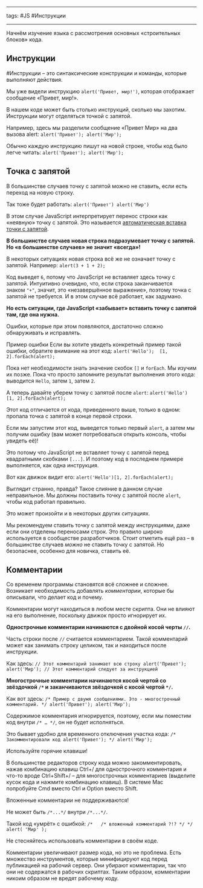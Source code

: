 ____

tags: #JS #Инструкции 

_____

Начнём изучение языка с рассмотрения основных «строительных блоков» кода.

## Инструкции

#Инструкции – это синтаксические конструкции и команды, которые выполняют действия.

Мы уже видели инструкцию `alert('Привет, мир!')`, которая отображает сообщение «Привет, мир!».

В нашем коде может быть столько инструкций, сколько мы захотим. Инструкции могут отделяться точкой с запятой.

Например, здесь мы разделили сообщение «Привет Мир» на два вызова alert:
`alert('Привет'); alert('Мир');`

Обычно каждую инструкцию пишут на новой строке, чтобы код было легче читать:
`alert('Привет'); alert('Мир');`

## Точка с запятой

В большинстве случаев точку с запятой можно не ставить, если есть переход на новую строку.

Так тоже будет работать:
`alert('Привет') alert('Мир')`

В этом случае JavaScript интерпретирует перенос строки как «неявную» точку с запятой. Это называется [автоматическая вставка точки с запятой](https://tc39.github.io/ecma262/#sec-automatic-semicolon-insertion).

**В большинстве случаев новая строка подразумевает точку с запятой. Но «в большинстве случаев» не значит «всегда»!**

В некоторых ситуациях новая строка всё же не означает точку с запятой. Например:
`alert(3 + 1 + 2);`

Код выведет `6`, потому что JavaScript не вставляет здесь точку с запятой. Интуитивно очевидно, что, если строка заканчивается знаком `"+"`, значит, это «незавершённое выражение», поэтому точка с запятой не требуется. И в этом случае всё работает, как задумано.

**Но есть ситуации, где JavaScript «забывает» вставить точку с запятой там, где она нужна.**

Ошибки, которые при этом появляются, достаточно сложно обнаруживать и исправлять.

Пример ошибки
Если вы хотите увидеть конкретный пример такой ошибки, обратите внимание на этот код:
`alert('Hello');  [1, 2].forEach(alert);`

Пока нет необходимости знать значение скобок `[]` и `forEach`. Мы изучим их позже. Пока что просто запомните результат выполнения этого кода: выводится `Hello`, затем `1`, затем `2`.

А теперь давайте уберем точку с запятой после `alert`:
`alert('Hello')  [1, 2].forEach(alert);`

Этот код отличается от кода, приведенного выше, только в одном: пропала точка с запятой в конце первой строки.

Если мы запустим этот код, выведется только первый `alert`, а затем мы получим ошибку (вам может потребоваться открыть консоль, чтобы увидеть её)!

Это потому что JavaScript не вставляет точку с запятой перед квадратными скобками `[...]`. И поэтому код в последнем примере выполняется, как одна инструкция.

Вот как движок видит его:
`alert('Hello')[1, 2].forEach(alert);`

Выглядит странно, правда? Такое слияние в данном случае неправильное. Мы должны поставить точку с запятой после `alert`, чтобы код работал правильно.

Это может произойти и в некоторых других ситуациях.

Мы рекомендуем ставить точку с запятой между инструкциями, даже если они отделены переносами строк. Это правило широко используется в сообществе разработчиков. Стоит отметить ещё раз – в большинстве случаев _можно_ не ставить точку с запятой. Но безопаснее, особенно для новичка, ставить её.

## Комментарии

Со временем программы становятся всё сложнее и сложнее. Возникает необходимость добавлять _комментарии_, которые бы описывали, что делает код и почему.

Комментарии могут находиться в любом месте скрипта. Они не влияют на его выполнение, поскольку движок просто игнорирует их.

**Однострочные комментарии начинаются с двойной косой черты `//`.**

Часть строки после `//` считается комментарием. Такой комментарий может как занимать строку целиком, так и находиться после инструкции.

Как здесь:
`// Этот комментарий занимает всю строку alert('Привет');  alert('Мир'); // Этот комментарий следует за инструкцией`

**Многострочные комментарии начинаются косой чертой со звёздочкой `/*` и заканчиваются звёздочкой с косой чертой `*/`.**

Как вот здесь:
`/* Пример с двумя сообщениями. Это - многострочный комментарий. */ alert('Привет'); alert('Мир');`

Содержимое комментария игнорируется, поэтому, если мы поместим код внутри `/* … */`, он не будет исполняться.

Это бывает удобно для временного отключения участка кода:
`/* Закомментировали код alert('Привет'); */ alert('Мир');`

Используйте горячие клавиши!

В большинстве редакторов строку кода можно закомментировать, нажав комбинацию клавиш Ctrl+/ для однострочного комментария и что-то вроде Ctrl+Shift+/ – для многострочных комментариев (выделите кусок кода и нажмите комбинацию клавиш). В системе Mac попробуйте Cmd вместо Ctrl и Option вместо Shift.

Вложенные комментарии не поддерживаются!

Не может быть `/*...*/` внутри `/*...*/`.

Такой код «умрёт» с ошибкой:
`/*   /* вложенный комментарий ?!? */ */ alert( 'Мир' );`

Не стесняйтесь использовать комментарии в своём коде.

Комментарии увеличивают размер кода, но это не проблема. Есть множество инструментов, которые минифицируют код перед публикацией на рабочий сервер. Они убирают комментарии, так что они не содержатся в рабочих скриптах. Таким образом, комментарии никоим образом не вредят рабочему коду.